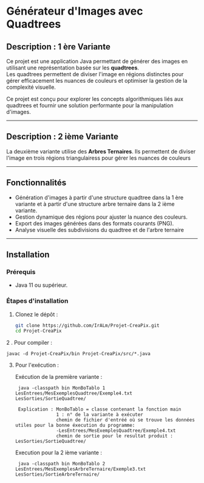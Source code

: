 # Générateur d'Images avec Quadtrees

## Description : 1 ère Variante

Ce projet est une application Java permettant de générer des images en utilisant une représentation basée sur les **quadtrees**.  
Les quadtrees permettent de diviser l'image en régions distinctes pour gérer efficacement les nuances de couleurs et optimiser la gestion de la complexité visuelle.

Ce projet est conçu pour explorer les concepts algorithmiques liés aux quadtrees et fournir une solution performante pour la manipulation d'images.

---

## Description : 2 ième Variante 

La deuxième variante utilise des **Arbres Ternaires**. Ils permettent de diviser l'image en trois régions triangulairess
pour gérer les nuances de couleurs

---


## Fonctionnalités

- Génération d'images à partir d'une structure quadtree dans la 1 ère variante et à partir d'une structure 
  arbre ternaire dans la 2 ième variante.
- Gestion dynamique des régions pour ajuster la nuance des couleurs.
- Export des images générées dans des formats courants (PNG).
- Analyse visuelle des subdivisions du quadtree et de l'arbre ternaire

---

## Installation

### Prérequis

- Java 11 ou supérieur.

### Étapes d'installation

1. Clonez le dépôt :
   ```bash
   git clone https://github.com/IrALm/Projet-CreaPix.git
   cd Projet-CreaPix
2 . Pour compiler :

    
    javac -d Projet-CreaPix/bin Projet-CreaPix/src/*.java
    
3. Pour l'exécution :
   
   Exécution de la première variante :

        
        java -classpath bin MonBoTablo 1 LesEntrees/MesExemplesQuadtree/Exemple4.txt LesSorties/SortieQuadtree/
   
        Explication : MonBoTablo = classe contenant la fonction main
                      1 : n° de la variante à exécuter
                      chemin de fichier d'entréé où se trouve les données utiles pour la bonne éxecution du programme:
                      -LesEntrees/MesExemplesQuadtree/Exemple4.txt
                      chemin de sortie pour le resultat produit : LesSorties/SortieQuadtree/
   
    Execution pour la 2 ième variante :

        
        java -classpath bin MonBoTablo 2 LesEntrees/MesExemplesArbreTernaire/Exemple3.txt LesSorties/SortieArbreTernaire/


